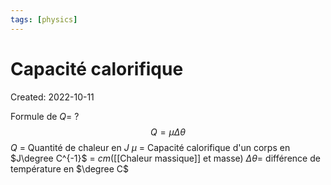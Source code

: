 ```yaml
---
tags: [physics] 
---
```

# Capacité calorifique
Created: 2022-10-11

Formule de $Q$=
?
$$Q = \mu \Delta \theta$$
$Q$ = Quantité de chaleur en $J$
$\mu$ = Capacité calorifique d'un corps en $J\degree C^{-1}$ = $cm$([[Chaleur massique]] et masse)
$\Delta \theta$= différence de température en $\degree C$
<!--SR:!2022-10-16,3,250-->
